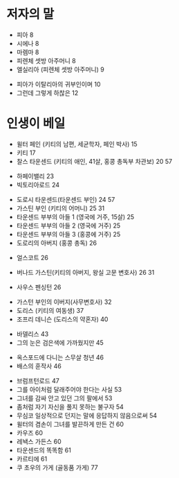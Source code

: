# 저자의 말

- 피아 8
- 시에나 8
- 마렘마 8
- 피렌체 셋방 아주머니 8
- 엘실리아 (피렌체 셋방 아주머니) 9
* 피아가 이탈리아의 귀부인이며 10
* 그런데 그렇게 하찮은 12

# 인생이 베일
- 윌터 페인 (키티의 남편, 세균학자, 페인 박사) 15
- 키티 17
- 찰스 타운센드 (키티의 애인, 41살, 홍콩 총독부 차관보) 20 57
* 하페이밸리 23
* 빅토리아로드 24
- 도로시 타운센드(타운센드 부인) 24 57
- 가스틴 부인 (키티의 어머니) 25 31
- 타운센드 부부의  아들 1 (영국에 거주, 15살) 25
- 타운센드 부부의  아들 2 (영국에 거주) 25
- 타운센드 부부의  아들 3 (홍콩에 거주) 25
- 도로리의 아버지 (홍콩 총독) 26
* 얼스코트 26
- 버나드 가스틴(키티의 아버지, 왕실 고문 변호사) 26 31
* 사우스 펜싱턴 26
- 가스턴 부인의 이버지(사무변호사) 32
- 도리스 (키티의 여동생) 37
- 조프리 데니슨 (도리스의 약혼자) 40
* 바델리스 43
* 그의 눈은 검은색에 가까웠지만 45
- 옥스포드에 다니는 스무살 청년 46
- 배스의 훈작사 46
* 브럼프턴로드 47
* 그를 아이처럼 달래주어야 한다는 사실 53
* 그녀를 감싸 안고 있던 그의 팔에서 53
* 좀처럼 자기 자신을 풀지 못하는 불구자 54
* 무심코 일상적으로 던지는 말에 응답하지 않음으로써 54
* 윌터의 겸손이 그녀를 발끈하게 만든 건 60
* 카우즈 60
* 레놱스 가든스 60
* 타운센드의 똑똑함 61
* 카르티에 61
* 쿠 초우의 가게 (골동품 가게) 77